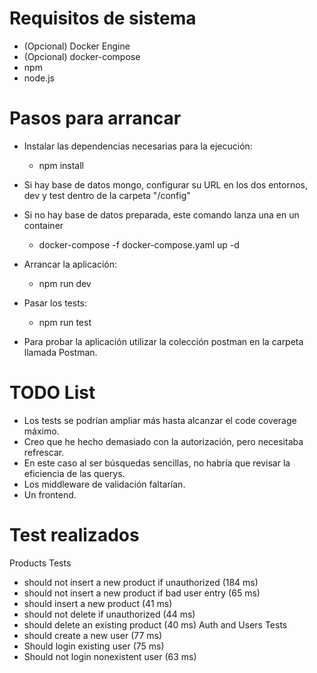 # Requisitos de sistema
- (Opcional) Docker Engine
- (Opcional) docker-compose 
- npm 
- node.js
# Pasos para arrancar
- Instalar las dependencias necesarias para la ejecución:
    - npm install

- Si hay base de datos mongo, configurar su URL en los dos entornos, dev y test
dentro de la carpeta "/config"

- Si no hay base de datos preparada, este comando lanza una en un container
    - docker-compose -f docker-compose.yaml up -d

- Arrancar la aplicación:
    - npm run dev

- Pasar los tests:
    - npm run test

- Para probar la aplicación utilizar la colección postman en la carpeta llamada Postman.
# TODO List
- Los tests se podrían ampliar más hasta alcanzar el code coverage máximo.
- Creo que he hecho demasiado con la autorización, pero necesitaba refrescar.
- En este caso al ser búsquedas sencillas, no habría que revisar la eficiencia de las querys.
- Los middleware de validación faltarían.
- Un frontend.
# Test realizados
Products Tests
- should not insert a new product if unauthorized (184 ms)
- should not insert a new product if bad user entry (65 ms)
- should insert a new product (41 ms)
- should not delete if unauthorized (44 ms)
- should delete an existing product (40 ms)
Auth and Users Tests
- should create a new user (77 ms)
- Should login existing user (75 ms)
- Should not login nonexistent user (63 ms)
